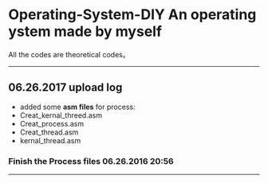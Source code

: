 # Operating-System-DIY  An operating ystem made by myself
 
 All the codes are theoretical codes。
*** 
## 06.26.2017 upload log  
* added some **asm files** for process:  
* Creat_kernal_threed.asm  
* Creat_process.asm  
* Creat_thread.asm  
* kernal_thread.asm  
### Finish the Process files 06.26.2016 20:56
 ***
 
 
